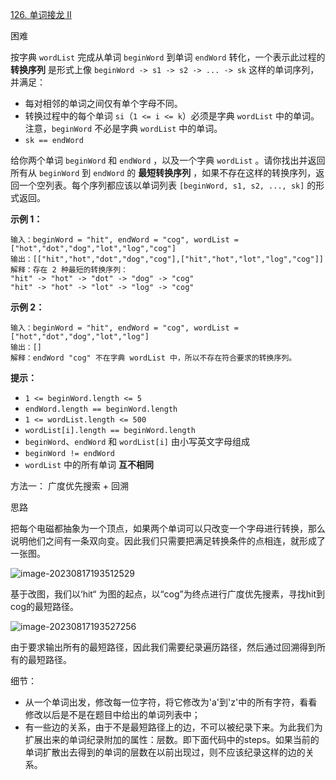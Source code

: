 [126. 单词接龙 II](https://leetcode.cn/problems/word-ladder-ii/)

困难

按字典 `wordList` 完成从单词 `beginWord` 到单词 `endWord` 转化，一个表示此过程的 **转换序列** 是形式上像 `beginWord -> s1 -> s2 -> ... -> sk` 这样的单词序列，并满足：

- 每对相邻的单词之间仅有单个字母不同。
- 转换过程中的每个单词 `si`（`1 <= i <= k`）必须是字典 `wordList` 中的单词。注意，`beginWord` 不必是字典 `wordList` 中的单词。
- `sk == endWord`

给你两个单词 `beginWord` 和 `endWord` ，以及一个字典 `wordList` 。请你找出并返回所有从 `beginWord` 到 `endWord` 的 **最短转换序列** ，如果不存在这样的转换序列，返回一个空列表。每个序列都应该以单词列表 `[beginWord, s1, s2, ..., sk]` 的形式返回。

 

**示例 1：**

```
输入：beginWord = "hit", endWord = "cog", wordList = ["hot","dot","dog","lot","log","cog"]
输出：[["hit","hot","dot","dog","cog"],["hit","hot","lot","log","cog"]]
解释：存在 2 种最短的转换序列：
"hit" -> "hot" -> "dot" -> "dog" -> "cog"
"hit" -> "hot" -> "lot" -> "log" -> "cog"
```

**示例 2：**

```
输入：beginWord = "hit", endWord = "cog", wordList = ["hot","dot","dog","lot","log"]
输出：[]
解释：endWord "cog" 不在字典 wordList 中，所以不存在符合要求的转换序列。
```

 

**提示：**

- `1 <= beginWord.length <= 5`
- `endWord.length == beginWord.length`
- `1 <= wordList.length <= 500`
- `wordList[i].length == beginWord.length`
- `beginWord`、`endWord` 和 `wordList[i]` 由小写英文字母组成
- `beginWord != endWord`
- `wordList` 中的所有单词 **互不相同**



方法一： 广度优先搜索 + 回溯

思路

把每个电磁都抽象为一个顶点，如果两个单词可以只改变一个字母进行转换，那么说明他们之间有一条双向变。因此我们只需要把满足转换条件的点相连，就形成了一张图。

![image-20230817193512529](/Users/xishengcai/soft/xisheng.blog/blog/algorithm/image-20230817193512529.png)

基于改图，我们以‘hit“ 为图的起点，以“cog”为终点进行广度优先搜素，寻找hit到cog的最短路径。

![image-20230817193527256](/Users/xishengcai/soft/xisheng.blog/blog/algorithm/image-20230817193527256.png)

由于要求输出所有的最短路径，因此我们需要纪录遍历路径，然后通过回溯得到所有的最短路径。

细节：

- 从一个单词出发，修改每一位字符，将它修改为'a'到'z'中的所有字符，看看修改以后是不是在题目中给出的单词列表中；
- 有一些边的关系，由于不是最短路径上的边，不可以被纪录下来。为此我们为扩展出来的单词纪录附加的属性：层数。即下面代码中的steps。如果当前的单词扩散出去得到的单词的层数在以前出现过，则不应该纪录这样的边的关系。

